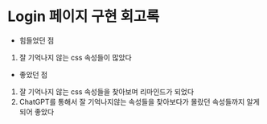 # Login 페이지 구현 회고록

- 힘들었던 점

1. 잘 기억나지 않는 css 속성들이 많았다

- 좋았던 점

1. 잘 기억나지 않는 css 속성들을 찾아보며 리마인드가 되었다
2. ChatGPT를 통해서 잘 기억나지않는 속성들을 찾아보다가
   몰랐던 속성들까지 알게되어 좋았다
